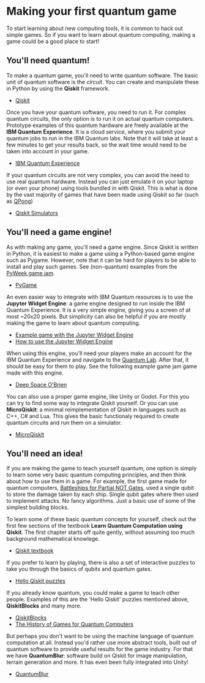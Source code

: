 # Making your first quantum game

To start learning about new computing tools, it is common to hack out simple games. So if you want to learn about quantum computing, making a game could be a good place to start!

## You'll need quantum!

To make a quantum game, you'll need to write quantum software. The basic unit of quantum software is the *circuit*. You can create and manipulate these in Python by using the **Qiskit** framework.
* [Qiskit](https://qiskit.org)

Once you have your quantum software, you need to run it. For complex quantum circuits, the only option is to run it on actual quantum computers. Prototype examples of this quantum hardware are freely available at the **IBM Quantum Experience**. It is a cloud service, where you submit your quantum jobs to run in the IBM Quantum labs. Note that it will take at least a few minutes to get your results back, so the wait time would need to be taken into account in your game.
* [IBM Quantum Experience](https://quantum-computing.ibm.com)

If your quantum circuits are not very complex, you can avoid the need to use real quantum hardware. Instead you can just emulate it on your laptop (or even your phone) using tools bundled in with Qiskit. This is what is done by the vast majority of games that have been made using Qiskit so far (such as [QPong](https://www.youtube.com/watch?v=a1NZC5rqQD8))
* [Qiskit Simulators](https://qiskit.org/overview#simulators)


## You'll need a game engine!

As with making any game, you'll need a game engine. Since Qiskit is written in Python, it is easiest to make a game using a Python-based game engine such as Pygame. However, note that it can be hard for players to be able to install and play such games. See (non-quantum) examples from the [PyWeek game jam](https://pyweek.org/all_games/).
* [PyGame](https://www.pygame.org/wiki/about)

An even easier way to integrate with IBM Quantum resources is to use the **Jupyter Widget Engine**: a game engine designed to run inside the IBM Quantum Experience. It is a very simple engine, giving you a screen of at most ~20x20 pixels. But simplicity can also be helpful if you are mostly making the game to learn about quantum computing.
* [Example game with the Jupyter Widget Engine](https://nbviewer.jupyter.org/github/quantumjim/jupyter-widget-game-engine/blob/master/first-quantum-game.ipynb)
* [How to use the Jupyter Widget Engine](https://nbviewer.jupyter.org/github/quantumjim/jupyter-widget-game-engine/blob/master/jupyter_widget_game.ipynb)

When using this engine, you'll need your players make an account for the IBM Quantum Experience and navigate to the [Quantum Lab](https://quantum-computing.ibm.com/jupyter). After that, it should be easy for them to play. See the following example game jam game made with this engine.
* [Deep Space O'Brien](https://gist.github.com/quantumjim/122f86c34a41e24b9929e924f9d00e85)

You can also use a proper game engine, like Unity or Godot. For this you can try to find some way to integrate Qiskit yourself. Or you can use **MicroQiskit**: a minimal reimplementation of Qiskit in languages such as C++, C# and Lua. This gives the basic functionaly required to create quantum circuits and run them on a simulator.
* [MicroQiskit](https://github.com/qiskit-community/MicroQiskit/blob/master/README.md)


## You'll need an idea!

If you are making the game to teach yourself quantum, one option is simply to learn some very basic quantum computing principles, and then think about how to use them in a game. For example, the first game made for quantum computers, [Battleships for Partial NOT Gates](https://medium.com/qiskit/how-to-program-a-quantum-computer-982a9329ed02), used a single qubit to store the damage taken by each ship. Single qubit gates where then used to implement attacks. No fancy algorithms. Just a basic use of some of the simplest building blocks.

To learn some of these basic quantum concepts for yourself, check out the first few sections of the textbook **Learn Quantum Computation using Qiskit**. The first chapter starts off quite gently, without assuming too much background mathematical knowlege.
* [Qiskit textbook](https://qiskit.org/textbook/preface.html)

If you prefer to learn by playing, there is also a set of interactive puzzles to take you through the basics of qubits and quantum gates.
* [Hello Qiskit puzzles](https://qiskit.org/textbook/ch-ex/hello-qiskit.html)

If you already know quantum, you could make a game to teach other people. Examples of this are the 'Hello Qiskit' puzzles mentioned above, **QiskitBlocks** and many more.
* [QiskitBlocks](https://github.com/JavaFXpert/QiskitBlocks/blob/master/README.md)
* [The History of Games for Quantum Computers](https://medium.com/@decodoku/the-history-of-games-for-quantum-computers-a1de98859b5a)

But perhaps you don't want to be using the machine language of quantum computation at all. Instead you'd rather use more abstract tools, built out of quantum software to provide useful results for the game industry. For that we have **QuantumBlur**: software build on Qiskit for image manipulation, terrain generation and more. It has even been fully integrated into Unity!
* [QuantumBlur](https://github.com/qiskit-community/QuantumBlur/blob/master/README.md)
